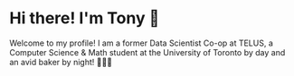 # Hi there! I'm Tony 👋

Welcome to my profile! I am a former Data Scientist Co-op at TELUS, a Computer Science & Math student at the University of Toronto by day and an avid baker by night! 🍪🍪🍪

<!--
**t-cao19/t-cao19** is a ✨ _special_ ✨ repository because its `README.md` (this file) appears on your GitHub profile.

Here are some ideas to get you started:

- 🔭 I’m currently working on ...
- 🌱 I’m currently learning ...
- 👯 I’m looking to collaborate on ...
- 🤔 I’m looking for help with ...
- 💬 Ask me about ...
- 📫 How to reach me: ...
- 😄 Pronouns: ...
- ⚡ Fun fact: ...
-->
